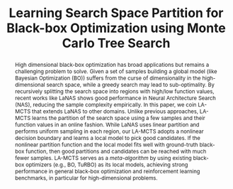 ---
layout: paper

title: "Learning Search Space Partition for Black-box Optimization using Monte Carlo Tree Search"
authors:
- Linnan Wang
- Rodrigo Fonseca
- Yuandong Tian
venue: arXiv
year: 2020

link: https://arxiv.org/abs/2007.00708

abstract: "
High dimensional black-box optimization has broad applications but remains a
challenging problem to solve. Given a set of samples building a global model
(like Bayesian Optimization (BO)) suffers from the curse of dimensionality in
the high-dimensional search space, while a greedy search may lead to
sub-optimality. By recursively splitting the search space into regions with
high/low function values, recent works like LaNAS shows good performance in
Neural Architecture Search (NAS), reducing the sample complexity empirically.
In this paper, we coin LA-MCTS that extends LaNAS to other domains. Unlike
previous approaches, LA-MCTS learns the partition of the search space using a
few samples and their function values in an online fashion. While LaNAS uses
linear partition and performs uniform sampling in each region, our LA-MCTS
adopts a nonlinear decision boundary and learns a local model to pick good
candidates. If the nonlinear partition function and the local model fits well
with ground-truth black-box function, then good partitions and candidates can
be reached with much fewer samples. LA-MCTS serves as a *meta-algorithm* by
using existing black-box optimizers (e.g., BO, TuRBO) as its local models,
achieving strong performance in general black-box optimization and
reinforcement learning benchmarks, in particular for high-dimensional problems.
"

who_suggested: Tinkle Chugh

status: suggested
---